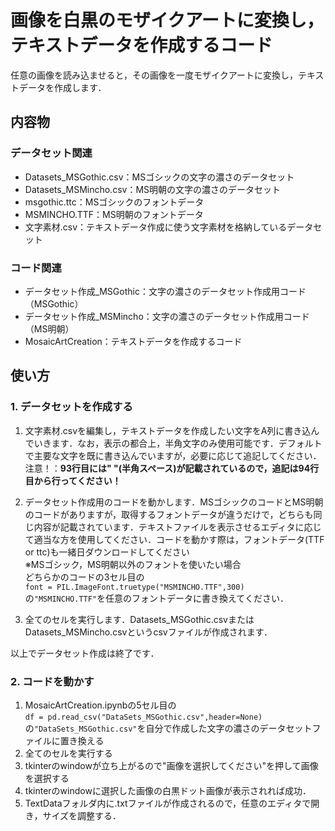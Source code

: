 # 画像を白黒のモザイクアートに変換し，テキストデータを作成するコード  
任意の画像を読み込ませると，その画像を一度モザイクアートに変換し，テキストデータを作成します．  

## 内容物  
### データセット関連
- Datasets_MSGothic.csv：MSゴシックの文字の濃さのデータセット  
- Datasets_MSMincho.csv：MS明朝の文字の濃さのデータセット
- msgothic.ttc：MSゴシックのフォントデータ
- MSMINCHO.TTF：MS明朝のフォントデータ
- 文字素材.csv：テキストデータ作成に使う文字素材を格納しているデータセット
### コード関連
- データセット作成_MSGothic：文字の濃さのデータセット作成用コード（MSGothic）
- データセット作成_MSMincho：文字の濃さのデータセット作成用コード（MS明朝）
- MosaicArtCreation：テキストデータを作成するコード
  
## 使い方  
### 1. データセットを作成する  
1. 文字素材.csvを編集し，テキストデータを作成したい文字をA列に書き込んでいきます．なお，表示の都合上，半角文字のみ使用可能です．デフォルトで主要な文字を既に書き込んでいますが，必要に応じて追記してください．  
注意！：**93行目には" "(半角スペース)が記載されているので，追記は94行目から行ってください！** 

2. データセット作成用のコードを動かします．MSゴシックのコードとMS明朝のコードがありますが，取得するフォントデータが違うだけで，どちらも同じ内容が記載されています．テキストファイルを表示させるエディタに応じて適当な方を使用してください．コードを動かす際は，フォントデータ(TTF or ttc)も一緒日ダウンロードしてください  
※MSゴシック，MS明朝以外のフォントを使いたい場合  
どちらかのコードの3セル目の  
`font = PIL.ImageFont.truetype("MSMINCHO.TTF",300)`  
の`"MSMINCHO.TTF"`を任意のフォントデータに書き換えてください．  

3. 全てのセルを実行します．Datasets_MSGothic.csvまたはDatasets_MSMincho.csvというcsvファイルが作成されます．  

以上でデータセット作成は終了です．
  
### 2. コードを動かす  
1. MosaicArtCreation.ipynbの5セル目の  
`df = pd.read_csv("DataSets_MSGothic.csv",header=None)`  
の`"DataSets_MSGothic.csv"`を自分で作成した文字の濃さのデータセットファイルに置き換える  
2. 全てのセルを実行する  
3. tkinterのwindowが立ち上がるので"画像を選択してください"を押して画像を選択する  
4. tkinterのwindowに選択した画像の白黒ドット画像が表示されれば成功．
5. TextDataフォルダ内に.txtファイルが作成されるので，任意のエディタで開き，サイズを調整する．